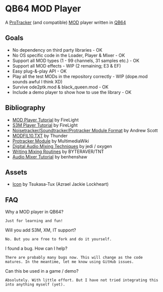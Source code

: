 # QB64 MOD Player

A [ProTracker](https://en.wikipedia.org/wiki/ProTracker) (and compatible) [MOD](https://en.wikipedia.org/wiki/MOD_(file_format)) player written in [QB64](https://github.com/QB64-Phoenix-Edition/QB64pe)

## Goals

- No dependency on third party libraries - OK
- No OS specific code in the Loader, Player & Mixer - OK
- Support all MOD types (1 - 99 channels, 31 samples etc.) - OK
- Support all MOD effects - WIP (2 remaining; E3 & EF)
- Easy plug-&-play API - OK
- Play all the test MODs in the repository correctly - WIP (dope.mod sounds awful I think XD)
- Survive ode2ptk.mod & black_queen.mod - OK
- Include a demo player to show how to use the library - OK

## Bibliography

- [MOD Player Tutorial](https://github.com/a740g/QB64-MOD-Player/blob/main/docs/FMODDOC.TXT) by FireLight
- [S3M Player Tutorial](https://github.com/a740g/QB64-MOD-Player/blob/main/docs/FS3MDOC.TXT) by FireLight
- [Noisetracker/Soundtracker/Protracker Module Format](https://github.com/a740g/QB64-MOD-Player/blob/main/docs/MOD-FORM.TXT) by Andrew Scott
- [MODFIL10.TXT](https://github.com/a740g/QB64-MOD-Player/blob/main/docs/MODFIL10.TXT) by Thunder
- [Protracker Module](https://wiki.multimedia.cx/index.php/Protracker_Module) by MultimediaWiki
- [Digital Audio Mixing Techniques](https://github.com/a740g/QB64-MOD-Player/blob/main/docs/FSBDOC.TXT) by jedi / oxygen
- [Writing Mixing Routines](https://github.com/a740g/QB64-MOD-Player/blob/main/docs/MIXING10.TXT) by BYTERAVER/TNT
- [Audio Mixer Tutorial](https://github.com/benhenshaw/mixer_tutorial) by benhenshaw

## Assets

- [Icon](https://iconarchive.com/artist/tsukasa-tux.html) by Tsukasa-Tux (Azrael Jackie Lockheart)

## FAQ

Why a MOD player in QB64?

    Just for learning and fun!

Will you add S3M, XM, IT support?

    No. But you are free to fork and do it yourself.

I found a bug. How can I help?

    There are probably many bugs now. This will change as the code matures. In the meantime, let me know using GitHub issues.

Can this be used in a game / demo?

    Absolutely. With little effort. But I have not tried integrating this into anything myself (yet).
